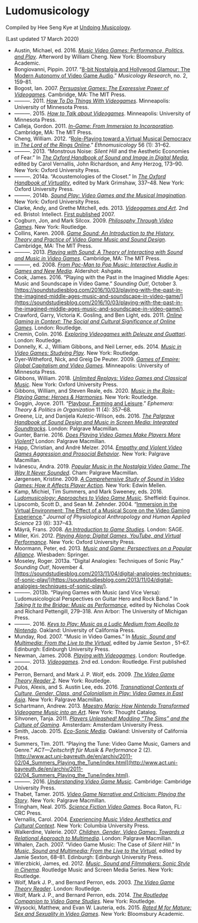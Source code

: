 # Ludomusicology

Compiled by Hee Seng Kye at [Undoing Musicology](https://undoingmusicology.com).

(Last updated 17 March 2020)

* Austin, Michael, ed. 2016. [*Music Video Games: Performance, Politics, and Play*](https://www.amazon.com/Music-Video-Games-Performance-Approaches/dp/150130853X/). Afterword by William Cheng. New York: Bloomsbury Academic.
* Bongiovanni, Pippin. 2017. “[8-bit Nostalgia and Hollywood Glamour: The Modern Autonomy of Video Game Audio](http://www.musicologyresearch.co.uk/publications/pippinbongiovanni-8-bitnostalgiaandhollywoodglamour).” *Musicology Research*, no. 2, 159–81.
* Bogost, Ian. 2007. [*Persuasive Games: The Expressive Power of Videogames*](https://www.amazon.com/Persuasive-Games-Expressive-Power-Videogames/dp/0262514885/). Cambridge, MA: The MIT Press.
* ———. 2011. [*How To Do Things With Videogames*](https://www.amazon.com/How-Things-Videogames-Electronic-Mediations/dp/081667647X/). Minneapolis: University of Minnesota Press.
* ———. 2015. [*How to Talk about Videogames*](https://www.amazon.com/Talk-about-Videogames-Electronic-Mediations/dp/0816699127/). Minneapolis: University of Minnesota Press.
* Calleja, Gordon. 2011. [*In-Game: From Immersion to Incorporation*](https://www.amazon.com/Game-Immersion-Incorporation-MIT-Press/dp/0262015463/). Cambridge, MA: The MIT Press.
* Cheng, William. 2012. “[Role-Playing toward a Virtual Musical Democracy in *The Lord of the Rings Online*](http://www.jstor.org/stable/10.5406/ethnomusicology.56.1.0031).” *Ethnomusicology* 56 (1): 31–62.
* ———. 2013. “Monstrous Noise: *Silent Hill* and the Aesthetic Economies of Fear.” In [*The Oxford Handbook of Sound and Image in Digital Media*](https://www.amazon.com/Oxford-Handbook-Sound-Digital-Handbooks/dp/019975764X/), edited by Carol Vernallis, John Richardson, and Amy Herzog, 173–90. New York: Oxford University Press.
* ———. 2014a. “Acoustemologies of the Closet.” In [*The Oxford Handbook of Virtuality*](https://www.amazon.com/Oxford-Handbook-Virtuality-Handbooks/dp/0190270357/), edited by Mark Grimshaw, 337–48. New York: Oxford University Press.
* ———. 2014b. [*Sound Play: Video Games and the Musical Imagination*](https://www.amazon.com/Sound-Play-Musical-Imagination-Oxford/dp/0199969973/). New York: Oxford University Press.
* Clarke, Andy, and Grethe Mitchell, eds. 2013. [*Videogames and Art*](http://press.uchicago.edu/ucp/books/book/distributed/V/bo11486194.html). 2nd ed. Bristol: Intellect. [First published](https://www.intellectbooks.co.uk/books/view-Book,id=4565/) 2007.
* Cogburn, Jon, and Mark Silcox. 2009. [*Philosophy Through Video Games*](https://www.amazon.com/Philosophy-Through-Video-Games-Cogburn/dp/0415988586/). New York: Routledge.
* Collins, Karen. 2008. [*Game Sound: An Introduction to the History, Theory and Practice of Video Game Music and Sound Design*](https://www.amazon.com/Game-Sound-Introduction-History-Practice/dp/026203378X/). Cambridge, MA: The MIT Press.
* ———. 2013. [*Playing with Sound: A Theory of Interacting with Sound and Music in Video Games*](https://www.amazon.com/Playing-Sound-Theory-Interacting-Music/dp/0262018675/). Cambridge, MA: The MIT Press.
* ———, ed. 2008. [*From Pac-Man to Pop Music: Interactive Audio in Games and New Media*](https://www.amazon.com/Pac-Man-Pop-Music-Interactive-Ashgate-ebook/dp/B00AW99IFM/). Aldershot: Ashgate.
* Cook, James. 2016. “Playing with the Past in the Imagined Middle Ages: Music and Soundscape in Video Game.” *Sounding Out!*, October 3. [https://soundstudiesblog.com/2016/10/03/playing-with-the-past-in-the-imagined-middle-ages-music-and-soundscape-in-video-game/](https://soundstudiesblog.com/2016/10/03/playing-with-the-past-in-the-imagined-middle-ages-music-and-soundscape-in-video-game/).
* Crawford, Garry, Victoria K. Gosling, and Ben Light, eds. 2011. [*Online Gaming in Context: The Social and Cultural Significance of Online Games*](https://www.routledge.com/Online-Gaming-in-Context-The-social-and-cultural-significance-of-online/Crawford-Gosling-Light/p/book/9780415556194). London: Routledge.
* Cremin, Colin. 2016. [*Exploring Videogames with Deleuze and Guattari*](https://www.amazon.com/Exploring-Videogames-Deleuze-Guattari-affective/dp/1138925535/). London: Routledge.
* Donnelly, K. J., William Gibbons, and Neil Lerner, eds. 2014. [*Music in Video Games: Studying Play*](https://www.amazon.com/Music-Video-Games-Studying-Routledge/dp/041563444X/). New York: Routledge.
* Dyer-Witheford, Nick, and Greig De Peuter. 2009. [*Games of Empire: Global Capitalism and Video Games*](https://www.amazon.com/Games-Empire-Capitalism-Electronic-Mediations/dp/0816666113). Minneapolis: University of Minnesota Press.
* Gibbons, William. 2018. [*Unlimited Replays: Video Games and Classical Music*](https://www.amazon.com/Unlimited-Replays-Video-Classical-Oxford/dp/0190265264/). New York: Oxford University Press.
* Gibbons, William, and Steven Reale, eds. 2020. [*Music in the Role-Playing Game: Heroes & Harmonies*](https://www.amazon.com/Music-Role-Playing-Game-Harmonies-Routledge/dp/0815369042/). New York: Routledge.
* Goggin, Joyce. 2011. “[Playbour, Farming and Leisure](http://www.ephemerajournal.org/contribution/playbour-farming-and-labour).” *Ephemera: Theory & Politics in Organization* 11 (4): 357–68.
* Greene, Liz, and Danijela Kulezic-Wilson, eds. 2016. [*The Palgrave Handbook of Sound Design and Music in Screen Media: Integrated Soundtracks*](https://www.amazon.com/Palgrave-Handbook-Sound-Design-Screen/dp/1137516798/). London: Palgrave Macmillan.
* Gunter, Barrie. 2016. [*Does Playing Video Games Make Players More Violent?*](https://www.amazon.com/Playing-Video-Games-Players-Violent/dp/1137579846/) London: Palgrave Macmillan.
* Happ, Christian, and André Melzer. 2014. [*Empathy and Violent Video Games Aggression and Prosocial Behavior*](http://www.palgrave.com/br/book/9781137440129). New York: Palgrave Macmillan.
* Ivănescu, Andra. 2019. [*Popular Music in the Nostalgia Video Game: The Way It Never Sounded*](https://www.amazon.com/Popular-Music-Nostalgia-Video-Game/dp/3030042804/). Cham: Palgrave Macmillan.
* Jørgensen, Kristine. 2009. [*A Comprehensive Study of Sound in Video Games: How it Affects Player Action*](http://mellenpress.com/book/Comprehensive-Study-of-Sound-in-Computer-Games-How-Audio-Affects-Player-Action/7897/). New York: Edwin Mellen.
* Kamp, Michiel, Tim Summers, and Mark Sweeney, eds. 2016. [*Ludomusicology: Approaches to Video Game Music*](https://www.equinoxpub.com/home/ludomusicology/). Sheffield: Equinox.
* Lipscomb, Scott D., and Sean M. Zehnder. 2004. “[Immersion in the Virtual Environment: The Effect of a Musical Score on the Video Gaming Experience](http://doi.org/10.2114/jpa.23.337).” *Journal of Physiological Anthropology and Human Applied Science* 23 (6): 337–43.
* Mäyrä, Frans. 2008. [*An Introduction to Game Studies*](https://www.amazon.com/Introduction-Game-Studies-Frans-Mayra/dp/141293446X/). London: SAGE.
* Miller, Kiri. 2012. [*Playing Along: Digital Games, YouTube, and Virtual Performance*](https://www.amazon.com/Playing-Along-Digital-YouTube-Performance/dp/0199753466/). New York: Oxford University Press.
* Moormann, Peter, ed. 2013. [*Music and Game: Perspectives on a Popular Alliance*](https://www.amazon.com/Music-Game-Perspectives-Popular-Alliance/dp/3531174096/). Wiesbaden: Springer.
* Moseley, Roger. 2013a. “Digital Analogies: Techniques of Sonic Play.” *Sounding Out!*, November 4. [https://soundstudiesblog.com/2013/11/04/digital-analogies-techniques-of-sonic-play/](https://soundstudiesblog.com/2013/11/04/digital-analogies-techniques-of-sonic-play/).
* ———. 2013b. “Playing Games with Music (and Vice Versa): Ludomusicological Perspectives on Guitar Hero and Rock Band.” In [*Taking It to the Bridge: Music as Performance*](https://www.amazon.com/Taking-Bridge-Music-as-Performance/dp/0472051776/), edited by Nicholas Cook and Richard Pettengill, 279–318. Ann Arbor: The University of Michigan Press.
* ———. 2016. [*Keys to Play: Music as a Ludic Medium from Apollo to Nintendo*](https://doi.org/10.1525/luminos.16). Oakland: University of California Press.
* Munday, Rod. 2007. “Music in Video Games.” In [*Music, Sound and Multimedia: From the Live to the Virtual*](http://edinburgh.universitypressscholarship.com/view/10.3366/edinburgh/9780748625338.001.0001/upso-9780748625338), edited by Jamie Sexton , 51–67. Edinburgh: Edinburgh University Press.
* Newman, James. 2008. [*Playing with Videogames*](https://www.amazon.com/Playing-Videogames-James-Newman/dp/0415385237/). London: Routledge.
* ———. 2013. [*Videogames*](https://www.amazon.com/Videogames-James-Newman/dp/0415669162/). 2nd ed. London: Routledge. First published 2004.
* Perron, Bernard, and Mark J. P. Wolf, eds. 2009. [*The Video Game Theory Reader 2*](http://www.tandfebooks.com/isbn/9780203887660). New York: Routledge.
* Pulos, Alexis, and S. Austin Lee, eds. 2016. [*Transnational Contexts of Culture, Gender, Class, and Colonialism in Play: Video Games in East Asia*](http://www.springer.com/kr/book/9783319438160). New York: Palgrave Macmillan.
* Schartmann, Andrew. 2013. [*Maestro Mario: How Nintendo Transformed Videogame Music into an Art*](https://www.amazon.com/Maestro-Mario-Andrew-Schartmann-ebook/dp/B00IB1XMZ0/). New York: Thought Catalog.
* Sihvonen, Tanja. 2011. [*Players Unleashed! Modding “The Sims” and the Culture of Gaming*](https://www.amazon.com/Players-Unleashed-Amsterdam-University-MediaMatters/dp/9089642013). Amsterdam: Amsterdam University Press.
* Smith, Jacob. 2015. [*Eco-Sonic Media*](https://www.amazon.com/Eco-Sonic-Media-Jacob-Smith/dp/0520286146/). Oakland: University of California Press.
* Summers, Tim. 2011. “Playing the Tune: Video Game Music, Gamers and Genre.” *ACT—Zeitschrift für Musik & Performance* 2 (2). [http://www.act.uni-bayreuth.de/en/archiv/2011-02/04_Summers_Playing_the_Tune/index.html](http://www.act.uni-bayreuth.de/en/archiv/2011-02/04_Summers_Playing_the_Tune/index.html).
* ———. 2016. [*Understanding Video Game Music*](https://www.amazon.com/Understanding-Video-Game-Music-Summers/dp/1107116872/). Cambridge: Cambridge University Press.
* Thabet, Tamer. 2015. [*Video Game Narrative and Criticism: Playing the Story*](https://www.amazon.com/Video-Game-Narrative-Criticism-Playing/dp/1137525533/). New York: Palgrave Macmillan.
* Tringham, Neal. 2015. [*Science Fiction Video Games*](https://www.amazon.com/Science-Fiction-Video-Games-Tringham/dp/148220388X/). Boca Raton, FL: CRC Press.
* Vernallis, Carol. 2004. [*Experiencing Music Video Aesthetics and Cultural Context*](https://cup.columbia.edu/book/experiencing-music-video/9780231117982). New York: Columbia University Press.
* Walkerdine, Valerie. 2007. [*Children, Gender, Video Games: Towards a Relational Approach to Multimedia*](https://www.amazon.com/Children-Gender-Video-Games-Relational/dp/0230584713/). London: Palgrave Macmillan.
* Whalen, Zach. 2007. “Video Game Music: The Case of *Silent Hill*.” In [*Music, Sound and Multimedia: From the Live to the Virtual*](http://edinburgh.universitypressscholarship.com/view/10.3366/edinburgh/9780748625338.001.0001/upso-9780748625338), edited by Jamie Sexton, 68–81. Edinburgh: Edinburgh University Press.
* Wierzbicki, James, ed. 2012. [*Music, Sound and Filmmakers: Sonic Style in Cinema*](https://www.routledge.com/Music-Sound-and-Filmmakers-Sonic-Style-in-Cinema/Wierzbicki/p/book/9780415898942). Routledge Music and Screen Media Series. New York: Routledge.
* Wolf, Mark J. P., and Bernard Perron, eds. 2003. [*The Video Game Theory Reader*](http://www.tandfebooks.com/isbn/9780203700457). London: Routledge.
* Wolf, Mark J. P., and Bernard Perron, eds. 2014. [*The Routledge Companion to Video Game Studies*](https://www.routledge.com/The-Routledge-Companion-to-Video-Game-Studies/Wolf-Perron/p/book/9780415533324). New York: Routledge.
* Wysocki, Matthew, and Evan W. Lauteria, eds. 2015. [*Rated M for Mature: Sex and Sexuality in Video Games*](https://www.amazon.com/Rated-Mature-Sexuality-Video-Games/dp/1628925779). New York: Bloomsbury Academic.